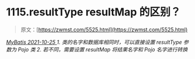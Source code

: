 <!--yml
category: 未分类
date: 0001-01-01 00:00:00
--->

# 1115.resultType resultMap 的区别？

> 原文：[https://zwmst.com/5525.html](https://zwmst.com/5525.html)

   [ *MyBatis* ](https://zwmst.com/mybatis)*[ <time datetime="2021-10-26T00:13:58+08:00"> 2021-10-25 </time> ](https://zwmst.com/5525.html)  1.  类的名字和数据库相同时，可以直接设置 resultType 参数为 Pojo 类
2.  若不同，需要设置 resultMap 将结果名字和 Pojo 名字进行转换*